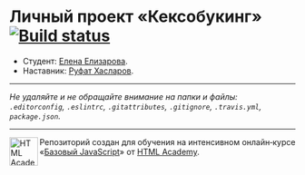 ﻿# Личный проект «Кексобукинг» [![Build status][travis-image]][travis-url]

* Студент: [Елена Елизарова](https://up.htmlacademy.ru/javascript/9/user/30148).
* Наставник: [Руфат Хасларов](https://up.htmlacademy.ru/javascript/9/user/372587).

---

_Не удаляйте и не обращайте внимание на папки и файлы:_<br>
_`.editorconfig`, `.eslintrc`, `.gitattributes`, `.gitignore`, `.travis.yml`, `package.json`._

---

<a href="https://htmlacademy.ru/intensive/javascript"><img align="left" width="50" height="50" title="HTML Academy" src="https://up.htmlacademy.ru/static/img/intensive/javascript/logo-for-github.svg"></a>

Репозиторий создан для обучения на интенсивном онлайн‑курсе «[Базовый JavaScript](https://htmlacademy.ru/intensive/javascript)» от [HTML Academy](https://htmlacademy.ru).

[travis-image]: https://travis-ci.org/htmlacademy-javascript/30148-keksobooking.svg?branch=master
[travis-url]: https://travis-ci.org/htmlacademy-javascript/30148-keksobooking
